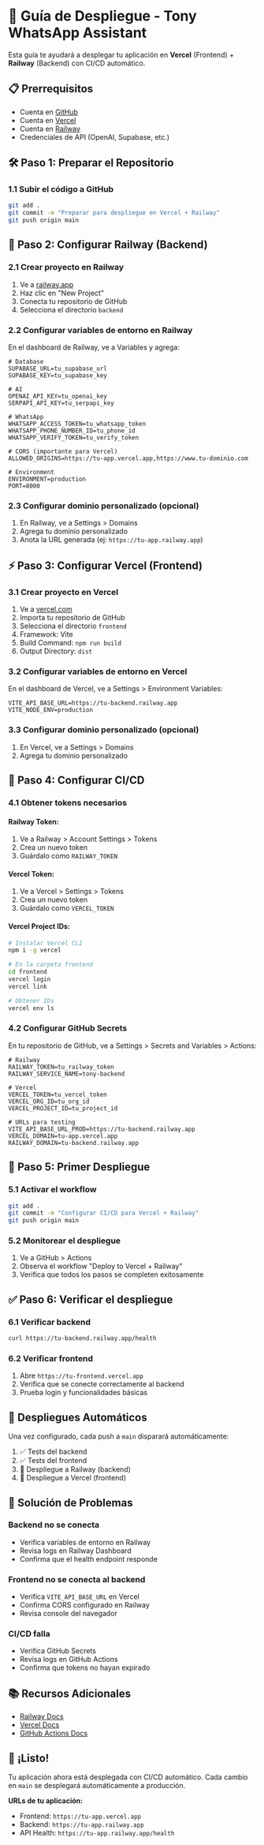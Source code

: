 # 🚀 Guía de Despliegue - Tony WhatsApp Assistant

Esta guía te ayudará a desplegar tu aplicación en **Vercel** (Frontend) + **Railway** (Backend) con CI/CD automático.

## 📋 Prerrequisitos

- Cuenta en [GitHub](https://github.com)
- Cuenta en [Vercel](https://vercel.com)
- Cuenta en [Railway](https://railway.app)
- Credenciales de API (OpenAI, Supabase, etc.)

## 🛠️ Paso 1: Preparar el Repositorio

### 1.1 Subir el código a GitHub
```bash
git add .
git commit -m "Preparar para despliegue en Vercel + Railway"
git push origin main
```

## 🚂 Paso 2: Configurar Railway (Backend)

### 2.1 Crear proyecto en Railway
1. Ve a [railway.app](https://railway.app)
2. Haz clic en "New Project"
3. Conecta tu repositorio de GitHub
4. Selecciona el directorio `backend`

### 2.2 Configurar variables de entorno en Railway
En el dashboard de Railway, ve a Variables y agrega:

```env
# Database
SUPABASE_URL=tu_supabase_url
SUPABASE_KEY=tu_supabase_key

# AI
OPENAI_API_KEY=tu_openai_key
SERPAPI_API_KEY=tu_serpapi_key

# WhatsApp
WHATSAPP_ACCESS_TOKEN=tu_whatsapp_token
WHATSAPP_PHONE_NUMBER_ID=tu_phone_id
WHATSAPP_VERIFY_TOKEN=tu_verify_token

# CORS (importante para Vercel)
ALLOWED_ORIGINS=https://tu-app.vercel.app,https://www.tu-dominio.com

# Environment
ENVIRONMENT=production
PORT=8000
```

### 2.3 Configurar dominio personalizado (opcional)
1. En Railway, ve a Settings > Domains
2. Agrega tu dominio personalizado
3. Anota la URL generada (ej: `https://tu-app.railway.app`)

## ⚡ Paso 3: Configurar Vercel (Frontend)

### 3.1 Crear proyecto en Vercel
1. Ve a [vercel.com](https://vercel.com)
2. Importa tu repositorio de GitHub
3. Selecciona el directorio `frontend`
4. Framework: Vite
5. Build Command: `npm run build`
6. Output Directory: `dist`

### 3.2 Configurar variables de entorno en Vercel
En el dashboard de Vercel, ve a Settings > Environment Variables:

```env
VITE_API_BASE_URL=https://tu-backend.railway.app
VITE_NODE_ENV=production
```

### 3.3 Configurar dominio personalizado (opcional)
1. En Vercel, ve a Settings > Domains
2. Agrega tu dominio personalizado

## 🔧 Paso 4: Configurar CI/CD

### 4.1 Obtener tokens necesarios

#### Railway Token:
1. Ve a Railway > Account Settings > Tokens
2. Crea un nuevo token
3. Guárdalo como `RAILWAY_TOKEN`

#### Vercel Token:
1. Ve a Vercel > Settings > Tokens
2. Crea un nuevo token
3. Guárdalo como `VERCEL_TOKEN`

#### Vercel Project IDs:
```bash
# Instalar Vercel CLI
npm i -g vercel

# En la carpeta frontend
cd frontend
vercel login
vercel link

# Obtener IDs
vercel env ls
```

### 4.2 Configurar GitHub Secrets
En tu repositorio de GitHub, ve a Settings > Secrets and Variables > Actions:

```env
# Railway
RAILWAY_TOKEN=tu_railway_token
RAILWAY_SERVICE_NAME=tony-backend

# Vercel
VERCEL_TOKEN=tu_vercel_token
VERCEL_ORG_ID=tu_org_id
VERCEL_PROJECT_ID=tu_project_id

# URLs para testing
VITE_API_BASE_URL_PROD=https://tu-backend.railway.app
VERCEL_DOMAIN=tu-app.vercel.app
RAILWAY_DOMAIN=tu-backend.railway.app
```

## 🚀 Paso 5: Primer Despliegue

### 5.1 Activar el workflow
```bash
git add .
git commit -m "Configurar CI/CD para Vercel + Railway"
git push origin main
```

### 5.2 Monitorear el despliegue
1. Ve a GitHub > Actions
2. Observa el workflow "Deploy to Vercel + Railway"
3. Verifica que todos los pasos se completen exitosamente

## ✅ Paso 6: Verificar el despliegue

### 6.1 Verificar backend
```bash
curl https://tu-backend.railway.app/health
```

### 6.2 Verificar frontend
1. Abre `https://tu-frontend.vercel.app`
2. Verifica que se conecte correctamente al backend
3. Prueba login y funcionalidades básicas

## 🔄 Despliegues Automáticos

Una vez configurado, cada push a `main` disparará automáticamente:
1. ✅ Tests del backend
2. ✅ Tests del frontend
3. 🚀 Despliegue a Railway (backend)
4. 🚀 Despliegue a Vercel (frontend)

## 🐛 Solución de Problemas

### Backend no se conecta
- Verifica variables de entorno en Railway
- Revisa logs en Railway Dashboard
- Confirma que el health endpoint responde

### Frontend no se conecta al backend
- Verifica `VITE_API_BASE_URL` en Vercel
- Confirma CORS configurado en Railway
- Revisa console del navegador

### CI/CD falla
- Verifica GitHub Secrets
- Revisa logs en GitHub Actions
- Confirma que tokens no hayan expirado

## 📚 Recursos Adicionales

- [Railway Docs](https://docs.railway.app)
- [Vercel Docs](https://vercel.com/docs)
- [GitHub Actions Docs](https://docs.github.com/en/actions)

## 🎉 ¡Listo!

Tu aplicación ahora está desplegada con CI/CD automático. Cada cambio en `main` se desplegará automáticamente a producción.

**URLs de tu aplicación:**
- Frontend: `https://tu-app.vercel.app`
- Backend: `https://tu-app.railway.app`
- API Health: `https://tu-app.railway.app/health`